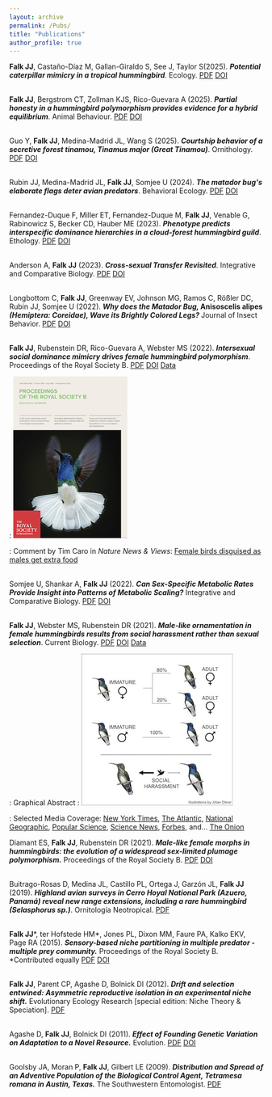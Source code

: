 ```yaml
---
layout: archive
permalink: /Pubs/
title: "Publications"
author_profile: true
---
```

<b>Falk JJ</b>, Castaño-Díaz M, Gallan-Giraldo S, See J, Taylor S(2025). <b><i>Potential caterpillar mimicry in a tropical hummingbird</i></b>. Ecology. [PDF](/files/Falk2025Eco.pdf) [DOI](https://doi.org/10.1002/ecy.70060)
<br/><br/>

<b>Falk JJ</b>, Bergstrom CT, Zollman KJS, Rico-Guevara A (2025). <b><i>Partial honesty in a hummingbird polymorphism provides evidence for a hybrid equilibrium</i></b>. Animal Behaviour. [PDF](/files/Falk2025AnimBeh.pdf) [DOI](https://doi.org/10.1016/j.anbehav.2025.123104)
<br/><br/>

Guo Y, <b>Falk JJ</b>, Medina-Madrid JL, Wang S (2025). <b><i>Courtship behavior of a secretive forest tinamou, Tinamus major (Great Tinamou)</i></b>. Ornithology. [PDF](/files/Guo2025.pdf) [DOI](https://doi.org/10.1093/ornithology/ukae062)
<br/><br/>

Rubin JJ, Medina-Madrid JL, <b>Falk JJ</b>, Somjee U (2024). <b><i>The matador bug's elaborate flags deter avian predators</i></b>. Behavioral Ecology. [PDF](/files/Rubin2024BE.pdf) [DOI](https://doi.org/10.1093/beheco/arae019)
<br/><br/>

Fernandez-Duque F, Miller ET, Fernandez-Duque M, <b>Falk JJ</b>, Venable G, Rabinowicz S, Becker CD, Hauber ME (2023). <b><i>Phenotype predicts interspecific dominance hierarchies in a cloud-forest hummingbird guild</i></b>. Ethology. [PDF](/files/Fernandez‐Duque2023.pdf) [DOI](https://doi.org/10.1111/eth.13410)
<br/><br/>

Anderson A, <b>Falk JJ</b> (2023). <b><i>Cross-sexual Transfer Revisited</i></b>. Integrative and Comparative Biology. [PDF](/files/Anderson2023.pdf) [DOI](https://doi.org/10.1093/icb/icad021)
<br/><br/>

Longbottom C, <b>Falk JJ</b>, Greenway EV, Johnson MG, Ramos C, Rößler DC, Rubin JJ, Somjee U (2022). <b><i>Why does the Matador Bug, </i>Anisoscelis alipes <i>(Hemiptera: Coreidae), Wave its Brightly Colored Legs? </i></b>Journal of Insect Behavior. [PDF](/files/Longbottom2022.pdf) [DOI](https://doi.org/10.1007/s10905-022-09809-0)
<br/><br/>

<b>Falk JJ</b>, Rubenstein DR, Rico-Guevara A, Webster MS (2022). <b><i>Intersexual social dominance mimicry drives female hummingbird polymorphism</i></b>. Proceedings of the Royal Society B. [PDF](https://jayjinsing.github.io/files/Falk2022ISDM.pdf) [DOI](https://doi.org/10.1098/rspb.2022.0332) [Data](https://zenodo.org/record/6975352) 

: ![Proceedings B Cover](/images/PRSBCover.png)

: Comment by Tim Caro in <i>Nature News & Views</i>: [Female birds disguised as males get extra food](/files/Caro2022.pdf)
<br/><br/>

Somjee U, Shankar A, <b>Falk JJ</b> (2022). <b><i>Can Sex-Specific Metabolic Rates Provide Insight into Patterns of Metabolic Scaling?</i></b> Integrative and Comparative Biology. [PDF](/files/Somjee2022.pdf) [DOI](https://doi.org/10.1093/icb/icac135)
<br/><br/>

<b>Falk JJ</b>, Webster MS, Rubenstein DR (2021). <b><i>Male-like ornamentation in female hummingbirds results from social harassment rather than sexual selection</i></b>. Current Biology. [PDF](/files/Falk2022CB.pdf) [DOI](https://doi.org/10.1016/j.cub.2021.07.043) [Data](https://doi.org/10.5281/zenodo.5035295)

: Graphical Abstract
: ![Graphical abstract](/images/Graphical%20Abstract.jpg)

: Selected Media Coverage: [New York Times](https://www.nytimes.com/2021/08/26/science/hummingbirds-female.html), [The Atlantic](https://www.theatlantic.com/science/archive/2021/08/female-hummingbirds-look-like-males/619893/), [National Geographic](https://www.nationalgeographic.co.uk/animals/2021/08/why-some-female-hummingbirds-masquerade-as-males), [Popular Science](https://www.popsci.com/animals/female-hummingbird-social-selection/), [Science News](https://www.sciencenews.org/article/female-hummingbird-flashy-feathers-males-harassment-attacks), [Forbes](https://www.forbes.com/sites/saratabin/2021/09/08/male-plumage-might-help-female-hummingbirds-avoid-bullying/?sh=37d71e3e7b25), and... [The Onion](https://www.theonion.com/female-hummingbirds-avoid-harassment-by-looking-like-ma-1847600416)

Diamant ES, <b>Falk JJ</b>, Rubenstein DR (2021). <b><i>Male-like female morphs in hummingbirds: the evolution of a widespread sex-limited plumage polymorphism.</i></b> Proceedings of the Royal Society B. [PDF](/files/Diamant2021PRSB.pdf) [DOI](https://doi.org/10.1098/rspb.2020.3004)
<br/><br/>
  
Buitrago-Rosas D, Medina JL, Castillo PL, Ortega J, Garzón JL, <b>Falk JJ</b> (2019). <b><i>Highland avian surveys in Cerro Hoyal National Park (Azuero, Panamá) reveal new range extensions, including a rare hummingbird (Selasphorus sp.)</i></b>. Ornitología Neotropical. [PDF](/files/Buitrago2019ON.pdf)
<br/><br/>
  
<b>Falk JJ</b>\*, ter Hofstede HM\*, Jones PL, Dixon MM, Faure PA, Kalko EKV, Page RA (2015). <b><i>Sensory-based niche partitioning in multiple predator - multiple prey community.</i></b> Proceedings of the Royal Society B. *Contributed equally [PDF](/files/Falk2015PRSB.pdf) [DOI](https://doi.org/10.1098/rspb.2015.0520)
<br/><br/>

<b>Falk JJ</b>, Parent CP, Agashe D, Bolnick DI (2012).  <b><i>Drift and selection entwined: Asymmetric reproductive isolation in an experimental niche shift.</i></b> Evolutionary Ecology Research [special edition: Niche Theory & Speciation]. [PDF](/files/Falk2012.pdf)
<br/><br/>

Agashe D, <b>Falk JJ</b>, Bolnick DI (2011).  <b><i>Effect of Founding Genetic Variation on Adaptation to a Novel Resource.</i></b> Evolution. [PDF](/files/Agashe2011.pdf) [DOI]( https://doi.org/10.1111/j.1558-5646.2011.01307.x)
<br/><br/>

Goolsby JA, Moran P, <b>Falk JJ</b>, Gilbert LE (2009). <b><i>Distribution and Spread of an Adventive Population of the Biological Control Agent, Tetramesa romana in Austin, Texas.</i></b> The Southwestern Entomologist. [PDF](/files/Goolsby2009.pdf)
